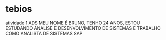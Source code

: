 # tebios
atividade 1 ADS
MEU NOME É BRUNO, TENHO 24 ANOS, ESTOU ESTUDANDO ANALISE E DESENVOLVIMENTO DE SISTEMAS E TRABALHO COMO ANALISTA DE SISTEMAS SAP

